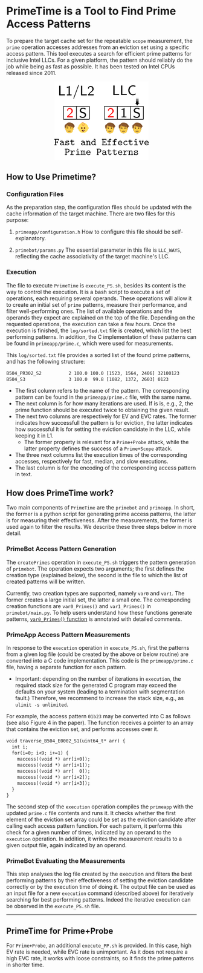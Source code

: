 # PrimeTime is a Tool to Find Prime Access Patterns


To prepare the target cache set for the repeatable `scope` measurement, the `prime` operation accesses addresses from an eviction set using a specific access pattern.
This tool executes a search for efficient prime patterns for inclusive Intel LLCs. For a given platform, the pattern should reliably do the job while being as fast as possible. 
It has been tested on Intel CPUs released since 2011.

<p align="center">
    <img width="250" src="../figures/primetime.svg"> 
</p>

## How to Use Primetime?

### Configuration Files

As the preparation step, the configuration files should be updated with the  cache information of the target machine. There are two files for this purpose:

1. `primeapp/configuration.h` 
How to configure this file should be self-explanatory.

2. `primebot/params.py`
The essential parameter in this file is `LLC_WAYS`, reflecting the cache 
associativity of the target machine's LLC.

### Execution

The file to execute `PrimeTime` is `execute_PS.sh`, besides its content is the
way to control the execution. It is a bash script to execute a set of 
operations, each requiring several operands. These operations will allow it to 
create an initial set of `prime` patterns, measure their performance, and 
filter well-performing ones. The list of available operations and the operands 
they expect are explained on the top of the file. Depending on the requested 
operations, the execution can take a few hours. Once the execution is finished, 
the `log/sorted.txt` file is created, which list the best performing patterns. 
In addition, the C implementation of these patterns can be found in 
`primeapp/prime.c`, which were used for measurements.

This `log/sorted.txt` file provides a sorted list of the found prime patterns, 
and has the following structure:

```
B504_PR302_S2          2 100.0 100.0 [1523, 1564, 2406] 32100123
B504_S3                3 100.0  99.8 [1082, 1372, 2603] 0123
```

* The first column refers to the name of the pattern. The corresponding pattern 
can be found in the `primeapp/prime.c` file, with the same name.
* The next column is for how many iterations are used. If is is, e.g., 2, the prime function should be executed twice to obtaining the given result.
* The next two columns are respectively for EV and EVC rates. The former 
indicates how successfull the pattern is for eviction, the latter indicates how 
successful it is for setting the eviction candidate in the LLC, while keeping it in L1.
  - The former property is relevant for a `Prime+Probe` attack, while the latter property defines the success of a `Prime+Scope` attack.
* The three next columns list the execution times of the corresponding 
accesses, respectively for fast, median, and slow executions.
* The last column is for the encoding of the corresponding access pattern in 
text.

## How does PrimeTime work?

Two main components of `PrimeTime` are the `primebot` and `primeapp`. 
In short, the former is a python script for generating prime access patterns, 
the latter is for measuring their effectiveness. After the measurements, the 
former is used again to filter the results. We describe these three steps 
below in more detail.

### PrimeBot Access Pattern Generation

The `createPrimes` operation in `execute_PS.sh` triggers the pattern 
generation of `primebot`. The operation expects two arguments; 
the first defines the creation type (explained below), the second is the file to which the list of created patterns will be written.

Currently, two creation types are supported, namely `var0` and `var1`. The former creates a large initial set, the latter a small one. The corresponding creation functions are `var0_Primes()` and `var1_Primes()` in `primebot/main.py`. To help users understand how these functions generate patterns, [`var0_Primes()` function](./primebot/main.py) is annotated with detailed comments.

### PrimeApp Access Pattern Measurements

In response to the `execution` operation in `execute_PS.sh`, first the patterns from a given log file (could be created by the above or below routine) are converted into a C code implementation. This code is the `primeapp/prime.c` file, having a separate function for each pattern. 

- Important: depending on the number of iterations in `execution`, the required stack size for the generated C program may exceed the defaults on your system (leading to a termination with segmentation fault.)
Therefore, we recommend to increase the stack size, e.g., as `ulimit -s unlimited`.


For example, the access pattern `01b23` may be converted into C as follows (see also Figure 4 in the paper).
The function receives a pointer to an array that contains the eviction set, and performs accesses over it.

```
void traverse_B504_E0002_S1(uint64_t* arr) {
  int i;
  for(i=0; i<9; i+=1) {
    maccess((void *) arr[i+0]);
    maccess((void *) arr[i+1]);
    maccess((void *) arr[  0]);
    maccess((void *) arr[i+2]);
    maccess((void *) arr[i+3]);
  }
}
```

The second step of the `execution` operation compiles the `primeapp` with the updated `prime.c` file contents and runs it. It checks whether the first element of the eviction set array could be set as the eviction 
candidate after calling each access pattern function. For each pattern, it performs this check for a given number of times, indicated by an operand to the `execution` operation. In addition, it writes the measurement results to a given output file, again indicated by an operand.

### PrimeBot Evaluating the Measurements

This step analyses the log file created by the execution and 
filters the best performing patterns by their effectiveness of setting the eviction candidate correctly or by the execution time of doing it. The output file can be used as an input file for a new `execution` command (described above) for iteratively searching for best performing patterns. Indeed the iterative execution can be observed in the `execute_PS.sh` file.

___


## PrimeTime for Prime+Probe

For `Prime+Probe`, an additional `execute_PP.sh` is provided. In this case, high EV rate is needed, while EVC rate is unimportant. As it does not require a high EVC rate, it works with loose constraints, so it finds the prime patterns in shorter time.